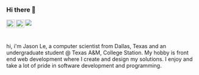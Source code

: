 ### Hi there 👋

<a href="https://www.instagram.com/thereal.jle/">
  <img align="left" alt="Abhishek's Instagram" width="22px" src="https://raw.githubusercontent.com/hussainweb/hussainweb/main/icons/instagram.png" />
</a>

<a href="https://www.linkedin.com/in/vjasonle/">
  <img align="left" alt="LinkedIN" width="22px" src="https://raw.githubusercontent.com/peterthehan/peterthehan/master/assets/linkedin.svg" />
</a>

![](https://visitor-badge.glitch.me/badge?page_id=jasonisazn.jasonisazn)

<br />

hi, i'm Jason Le, a computer scientist from Dallas, Texas and an undergraduate student @ Texas A&M, College Station. My hobby is front end web development where I create and design my solutions. I enjoy and take a lot of pride in software development and programming. 
